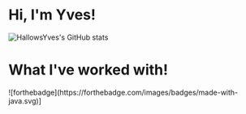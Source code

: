<h1>Hi, I'm Yves!</h1> 

![HallowsYves's GitHub stats](https://github-readme-stats.vercel.app/api?username=HallowsYves&show_icons=true&theme=gruvbox&hide_border=true)

<h1> What I've worked with! </h1>
![forthebadge](https://forthebadge.com/images/badges/made-with-java.svg)]
